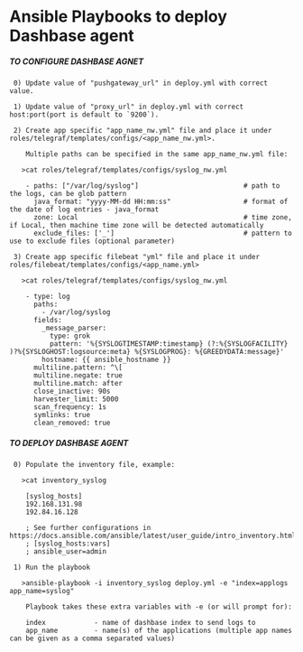# Ansible Playbooks to deploy Dashbase agent

##### TO CONFIGURE DASHBASE AGNET #####

     0) Update value of "pushgateway_url" in deploy.yml with correct value.

     1) Update value of "proxy_url" in deploy.yml with correct host:port(port is default to `9200`).

     2) Create app specific "app_name_nw.yml" file and place it under roles/telegraf/templates/configs/<app_name_nw.yml>.

        Multiple paths can be specified in the same app_name_nw.yml file:

       >cat roles/telegraf/templates/configs/syslog_nw.yml

        - paths: ["/var/log/syslog"]                          # path to the logs, can be glob pattern
          java_format: "yyyy-MM-dd HH:mm:ss"                  # format of the date of log entries - java_format
          zone: Local                                         # time zone, if Local, then machine time zone will be detected automatically
          exclude_files: ['_']                                # pattern to use to exclude files (optional parameter)

     3) Create app specific filebeat "yml" file and place it under roles/filebeat/templates/configs/<app_name.yml>

       >cat roles/telegraf/templates/configs/syslog_nw.yml

        - type: log
          paths:
            - /var/log/syslog
          fields:
            _message_parser:
              type: grok
              pattern: '%{SYSLOGTIMESTAMP:timestamp} (?:%{SYSLOGFACILITY} )?%{SYSLOGHOST:logsource:meta} %{SYSLOGPROG}: %{GREEDYDATA:message}'
            hostname: {{ ansible_hostname }}
          multiline.pattern: ^\[
          multiline.negate: true
          multiline.match: after
          close_inactive: 90s
          harvester_limit: 5000
          scan_frequency: 1s
          symlinks: true
          clean_removed: true

##### TO DEPLOY DASHBASE AGENT #####

     0) Populate the inventory file, example:

       >cat inventory_syslog

        [syslog_hosts]
        192.168.131.98
        192.84.16.128

        ; See further configurations in https://docs.ansible.com/ansible/latest/user_guide/intro_inventory.html
        ; [syslog_hosts:vars]
        ; ansible_user=admin

     1) Run the playbook

       >ansible-playbook -i inventory_syslog deploy.yml -e "index=applogs app_name=syslog"

        Playbook takes these extra variables with -e (or will prompt for):

        index            - name of dashbase index to send logs to
        app_name         - name(s) of the applications (multiple app names can be given as a comma separated values)

